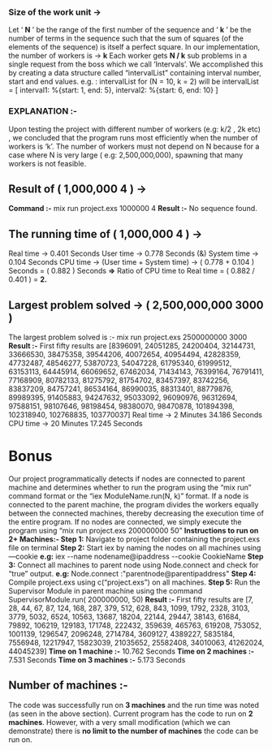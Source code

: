 
### Size of the work unit ->

Let ‘ **N** ’ be the range of the first number of the sequence and ‘ **k** ’ be the number of terms in the
sequence such that the sum of squares (of the elements of the sequence) is itself a perfect square.
In our implementation, the number of workers is -> **k**
Each worker gets **N / k** sub problems in a single request from the boss which we call
‘Intervals’.
We accomplished this by creating a data structure called “intervalList” containing interval
number, start and end values.
e.g. : intervalList for (N = 10, k = 2) will be
intervalList =
[
interval1: %{start: 1, end: 5},
interval2: %{start: 6, end: 10}
]

### EXPLANATION :-

Upon testing the project with different number of workers (e.g: k/2 , 2k etc) , we concluded that
the program runs most efficiently when the number of workers is ‘k’. The number of workers
must not depend on N because for a case where N is very large ( e.g: 2,500,000,000), spawning
that many workers is not feasible.


## Result of ( 1,000,000 4 ) ->

**Command :-** mix run project.exs 1000000 4
**Result :-** No sequence found.

## The running time of ( 1,000,000 4 ) ->

Real time -> 0.401 Seconds
User time -> 0.778 Seconds (&) System time -> 0.104 Seconds
CPU time -> (User time + System time) -> ( 0.778 + 0.104 ) Seconds
= ( 0.882 ) Seconds
**=>** Ratio of CPU time to Real time = ( 0.882 / 0.401 ) = **2.**

## Largest problem solved -> ( 2,500,000,000 3000 )

The largest problem solved is :- mix run project.exs 2500000000 3000
**Result :-** First fifty results are [8396091, 24051285, 24200404, 32144731, 33666530,
38475358, 39544206, 40072654, 40954494, 42828359, 47732487, 48546277, 53870723,
54047228, 61795340, 61999512, 63153113, 64445914, 66069652, 67462034, 71434143,
76399164, 76791411, 77168909, 80782133, 81275792, 81754702, 83457397, 83742256,
83837209, 84757241, 86534164, 86990035, 88313401, 88779876, 89989395, 91405883,
94247632, 95033092, 96090976, 96312694, 97588151, 98107646, 98198454, 98380070,
98470878, 101894398, 102318940, 102768835, 103770037]
Real time -> 2 Minutes 34.186 Seconds
CPU time -> 20 Minutes 17.245 Seconds


# Bonus

Our project programmatically detects if nodes are connected to parent machine and
determines whether to run the program using the “mix run” command format or the “iex
ModuleName.run(N, k)” format.
If a node is connected to the parent machine, the program divides the workers equally
between the connected machines, thereby decreasing the execution time of the entire
program.
If no nodes are connected, we simply execute the program using “mix run project.exs
200000000 50”
**Instructions to run on 2+ Machines:-
Step 1:** Navigate to project folder containing the project.exs file on terminal
**Step 2:** Start iex by naming the nodes on all machines using —cookie
**e.g:** iex --name nodename@ipaddress --cookie CookieName
**Step 3:** Connect all machines to parent node using Node.connect and check for “true”
output. **e.g:** Node.connect :"parentnode@parentipaddress"
**Step 4:** Compile project.exs using c(“project.exs”) on all machines.
**Step 5:** Run the Supervisor Module in parent machine using the command
SupervisorModule.run( 200000000, 50)
**Result :-** First fifty results are [7, 28, 44, 67, 87, 124, 168, 287, 379, 512, 628, 843,
1099, 1792, 2328, 3103, 3779, 5032, 6524, 10563, 13687, 18204, 22144, 29447, 38143,
61684, 79892, 106219, 129183, 171748, 222432, 359639, 465763, 619208, 753052,
1001139, 1296547, 2096248, 2714784, 3609127, 4389227, 5835184, 7556948,
12217947, 15823039, 21035652, 25582408, 34010063, 41262024, 44045239]
**Time on 1 machine :-** 10.762 Seconds
**Time on 2 machines :-** 7.531 Seconds
**Time on 3 machines :-** 5.173 Seconds


## Number of machines :-

The code was successfully run on **3 machines** and the run time was noted (as seen in the
above section).
Current program has the code to run on **2 machines**. However, with a very small
modification (which we can demonstrate) there is **no limit to the number of machines**
the code can be run on.



